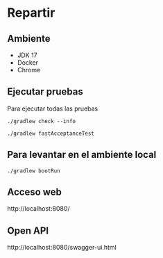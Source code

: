 # Repartir

## Ambiente

 * JDK 17
 * Docker
 * Chrome

## Ejecutar pruebas

Para ejecutar todas las pruebas

```
./gradlew check --info
```

```
./gradlew fastAcceptanceTest
```

## Para levantar en el ambiente local

```
./gradlew bootRun
```
## Acceso web

http://localhost:8080/

## Open API

http://localhost:8080/swagger-ui.html

##
